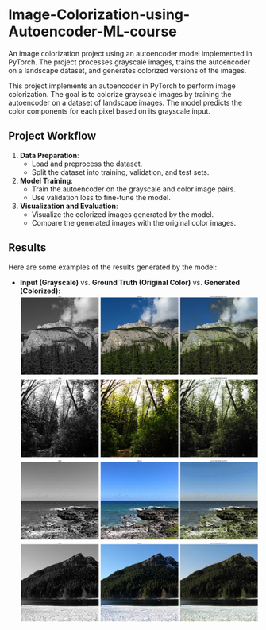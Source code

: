 # Image-Colorization-using-Autoencoder-ML-course
An image colorization project using an autoencoder model implemented in PyTorch. The project processes grayscale images, trains the autoencoder on a landscape dataset, and generates colorized versions of the images.

This project implements an autoencoder in PyTorch to perform image colorization. The goal is to colorize grayscale images by training the autoencoder on a dataset of landscape images. The model predicts the color components for each pixel based on its grayscale input.

## Project Workflow
1. **Data Preparation**:  
   - Load and preprocess the dataset.  
   - Split the dataset into training, validation, and test sets.
2. **Model Training**:  
   - Train the autoencoder on the grayscale and color image pairs.  
   - Use validation loss to fine-tune the model.
3. **Visualization and Evaluation**:  
   - Visualize the colorized images generated by the model.  
   - Compare the generated images with the original color images.

## Results
Here are some examples of the results generated by the model:

- **Input (Grayscale)** vs. **Ground Truth (Original Color)** vs. **Generated (Colorized)**:
  ![output1](output1.png)
  ![output2](output2.png)
  ![output3](output3.png)
  ![output4](output4.png)
